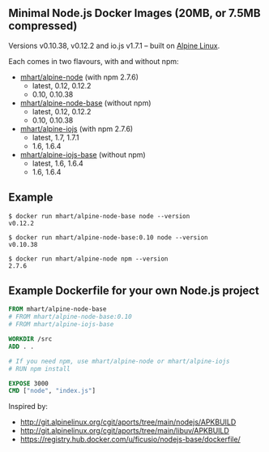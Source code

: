 Minimal Node.js Docker Images (20MB, or 7.5MB compressed)
---------------------------------------------------------

Versions v0.10.38, v0.12.2 and io.js v1.7.1 –
built on [Alpine Linux](http://alpinelinux.org/).

Each comes in two flavours, with and without npm:

- [mhart/alpine-node](https://registry.hub.docker.com/u/mhart/alpine-node/) (with npm 2.7.6)
  - latest, 0.12, 0.12.2
  - 0.10, 0.10.38
- [mhart/alpine-node-base](https://registry.hub.docker.com/u/mhart/alpine-node-base/) (without npm)
  - latest, 0.12, 0.12.2
  - 0.10, 0.10.38
- [mhart/alpine-iojs](https://registry.hub.docker.com/u/mhart/alpine-iojs/) (with npm 2.7.6)
  - latest, 1.7, 1.7.1
  - 1.6, 1.6.4
- [mhart/alpine-iojs-base](https://registry.hub.docker.com/u/mhart/alpine-iojs-base/) (without npm)
  - latest, 1.6, 1.6.4
  - 1.6, 1.6.4

Example
-------

```console
$ docker run mhart/alpine-node-base node --version
v0.12.2

$ docker run mhart/alpine-node-base:0.10 node --version
v0.10.38

$ docker run mhart/alpine-node npm --version
2.7.6
```

Example Dockerfile for your own Node.js project
-----------------------------------------------

```Dockerfile
FROM mhart/alpine-node-base
# FROM mhart/alpine-node-base:0.10
# FROM mhart/alpine-iojs-base

WORKDIR /src
ADD . .

# If you need npm, use mhart/alpine-node or mhart/alpine-iojs
# RUN npm install

EXPOSE 3000
CMD ["node", "index.js"]
```

Inspired by:

- http://git.alpinelinux.org/cgit/aports/tree/main/nodejs/APKBUILD
- http://git.alpinelinux.org/cgit/aports/tree/main/libuv/APKBUILD
- https://registry.hub.docker.com/u/ficusio/nodejs-base/dockerfile/


